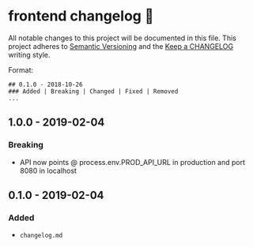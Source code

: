 # frontend changelog 📑

All notable changes to this project will be documented in this file.
This project adheres to [Semantic Versioning](http://semver.org/) and
the [Keep a CHANGELOG](http://keepachangelog.com/) writing style.

Format:

```
## 0.1.0 - 2018-10-26
### Added | Breaking | Changed | Fixed | Removed
...
```

## 1.0.0 - 2019-02-04

### Breaking

- API now points @ process.env.PROD_API_URL in production and port 8080 in localhost

## 0.1.0 - 2019-02-04

### Added

- `changelog.md`
